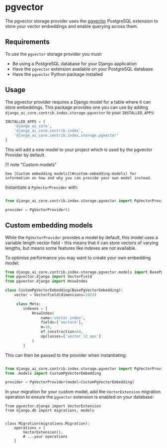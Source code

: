 # pgvector

The pgvector storage provider uses the [pgvector](https://github.com/pgvector/pgvector) PostgreSQL extension to store your vector embeddings and enable querying across them.

## Requirements

To use the `pgvector` storage provider you must:

-   Be using a PostgreSQL database for your Django application
-   Have the `pgvector` extension available on your PostgreSQL database
-   Have the `pgvector` Python package installed

## Usage

The pgvector provider requires a Django model for a table where it can store embeddings. This package provides one you can use by adding `django_ai_core.contrib.index.storage.pgvector` to your `INSTALLED_APPS`:

```python
INSTALLED_APPS = [
    'django_ai_core',
    'django_ai_core.contrib.index',
    'django_ai_core.contrib.index.storage.pgvector'
]
```

This will add a new model to your project which is used by the pgvector Provider by default.

!!! note "Custom models"

    See [Custom embedding models](#custom-embedding-models) for information on how and why you can provide your own model instead.

Instantiate a `PgVectorProvider` with:

```python

from django_ai_core.contrib.index.storage.pgvector import PgVectorProvider

provider = PgVectorProvider()
```

## Custom embedding models

While the `PgVectorProvider` provides a model by default, this model uses a variable length vector field - this means that it can store vectors of varying lengths, but means some features like indexes are not available.

To optimise performance you may want to create your own embedding model:

```python
from django_ai_core.contrib.index.storage.pgvector.models import BasePgVectorEmbedding
from pgvector.django import VectorField
from pgvector.django import HnswIndex

class CustomPgVectorEmbedding(BasePgVectorEmbedding):
    vector = VectorField(dimensions=1024)

     class Meta:
        indexes = [
            HnswIndex(
                name='vector_index',
                fields=['vectoro'],
                m=16,
                ef_construction=64,
                opclasses=['vector_l2_ops']
            )
        ]
```

This can then be passed to the provider when instantiating:

```python

from django_ai_core.contrib.index.storage.pgvector import PgVectorProvider
from .models import CustomPgVectorEmbedding

provider = PgVectorProvider(model=CustomPgVectorEmbedding)
```

In your migration for your custom model, add the `VectorExtension` migration operation to ensure the `pgvector` extension is enabled on your database:

```
from pgvector.django import VectorExtension
from django.db import migrations, models


class Migration(migrations.Migration):
    operations = [
        VectorExtension(),
        # ...your operations
    ]
```
